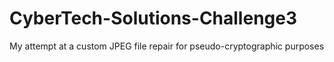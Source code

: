 # CyberTech-Solutions-Challenge3
My attempt at a custom JPEG file repair for pseudo-cryptographic purposes

